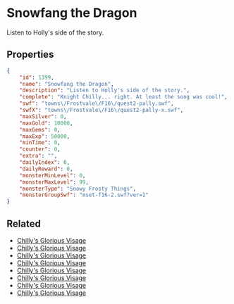 # Snowfang the Dragon

Listen to Holly's side of the story.

## Properties

```json
{
    "id": 1399,
    "name": "Snowfang the Dragon",
    "description": "Listen to Holly's side of the story.",
    "complete": "Knight Chilly... right. At least the song was cool!",
    "swf": "towns\/Frostvale\/F16\/quest2-pally.swf",
    "swfX": "towns\/Frostvale\/F16\/quest2-pally-x.swf",
    "maxSilver": 0,
    "maxGold": 10000,
    "maxGems": 0,
    "maxExp": 50000,
    "minTime": 0,
    "counter": 0,
    "extra": "",
    "dailyIndex": 0,
    "dailyReward": 0,
    "monsterMinLevel": 0,
    "monsterMaxLevel": 99,
    "monsterType": "Snowy Frosty Things",
    "monsterGroupSwf": "mset-f16-2.swf?ver=1"
}
```

## Related

- [Chilly's Glorious Visage](../items/16854-chilly-s-glorious-visage.md)
- [Chilly's Glorious Visage](../items/16855-chilly-s-glorious-visage.md)
- [Chilly's Glorious Visage](../items/16856-chilly-s-glorious-visage.md)
- [Chilly's Glorious Visage](../items/16857-chilly-s-glorious-visage.md)
- [Chilly's Glorious Visage](../items/16858-chilly-s-glorious-visage.md)
- [Chilly's Glorious Visage](../items/16859-chilly-s-glorious-visage.md)
- [Chilly's Glorious Visage](../items/16860-chilly-s-glorious-visage.md)
- [Chilly's Glorious Visage](../items/16861-chilly-s-glorious-visage.md)

